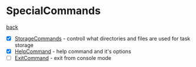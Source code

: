 # SpecialCommands
[back](../ConcreteCommands.md)

- [x] [StorageCommands](./StorageCommands/StorageCommands.md) - controll what directories and files are used for task storage
- [x] [HelpCommand](./HelpCommand/HelpCommand.md) - help command and it's options
- [ ] [ExitCommand](./ExitCommand.cs) - exit from console mode
